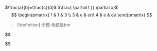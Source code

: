 $\frac{a}{b}=\frac{c}{d}$
$\frac{ \partial t }{ \partial x}$
$$
\begin{pmatrix}
1 & 1 & 3 \\
3  & e &  er\\
4 & e  & e\\ 
\end{pmatrix}
$$
> [!definition] 命题
>命题是bm
>

$$

$$